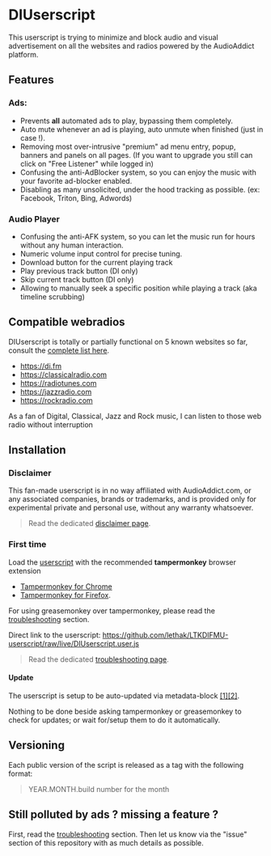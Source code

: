 # DIUserscript

This userscript is trying to minimize and block audio and visual advertisement on all the websites and radios powered by the AudioAddict platform.

## Features

### Ads:
* Prevents **all** automated ads to play, bypassing them completely.
* Auto mute whenever an ad is playing, auto unmute when finished (just in case !).
* Removing most over-intrusive "premium" ad menu entry, popup, banners and panels on all pages. (If you want to upgrade you still can click on "Free Listener" while logged in)
* Confusing the anti-AdBlocker system, so you can enjoy the music with your favorite ad-blocker enabled.
* Disabling as many unsolicited, under the hood tracking as possible. (ex: Facebook, Triton, Bing, Adwords)

### Audio Player
* Confusing the anti-AFK system, so you can let the music run for hours without any human interaction.
* Numeric volume input control for precise tuning.
* Download button for the current playing track
* Play previous track button (DI only)
* Skip current track button (DI only)
* Allowing to manually seek a specific position while playing a track (aka timeline scrubbing)

## Compatible webradios

DIUserscript is totally or partially functional on 5 known websites so far, consult the [complete list here](https://www.audioaddict.com).

* https://di.fm
* https://classicalradio.com
* https://radiotunes.com
* https://jazzradio.com
* https://rockradio.com

As a fan of Digital, Classical, Jazz and Rock music, I can listen to those web radio without interruption

## Installation

### Disclaimer

This fan-made userscript is in no way affiliated with AudioAddict.com, or any associated companies, brands or trademarks, and is provided only for experimental private and personal use, without any warranty whatsoever.

> Read the dedicated [disclaimer page](./doc/disclaimer.md).

### First time
Load the [userscript](https://github.com/lethak/LTKDIFMU-userscript/raw/live/DIUserscript.user.js) with the recommended __tampermonkey__ browser extension
* [Tampermonkey for Chrome](https://chrome.google.com/webstore/detail/tampermonkey/dhdgffkkebhmkfjojejmpbldmpobfkfo)
* [Tampermonkey for Firefox](https://addons.mozilla.org/fr/firefox/addon/tampermonkey/).

For using greasemonkey over tampermonkey, please read the [troubleshooting](./doc/troubleshooting.md) section. 

Direct link to the userscript: https://github.com/lethak/LTKDIFMU-userscript/raw/live/DIUserscript.user.js

> Read the dedicated [troubleshooting page](./doc/troubleshooting.md).

#### Update

The userscript is setup to be auto-updated via metadata-block [[1]](https://wiki.greasespot.net/Metadata_Block)[[2]](https://tampermonkey.net/documentation.php#_updateURL).

Nothing to be done beside asking tampermonkey or greasemonkey to check for updates; or wait for/setup them to do it automatically.


## Versioning

Each public version of the script is released as a tag with the following format:

> YEAR.MONTH.build number for the month


## Still polluted by ads ? missing a feature ?

First, read the [troubleshooting](./doc/troubleshooting.md) section. Then let us know via the "issue" section of this repository with as much details as possible.
